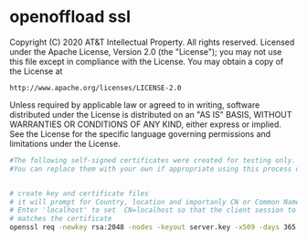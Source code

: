 # openoffload ssl

Copyright (C) 2020 AT&T Intellectual Property. All rights reserved.
Licensed under the Apache License, Version 2.0 (the "License");
you may not use this file except in compliance with the License.
You may obtain a copy of the License at

`http://www.apache.org/licenses/LICENSE-2.0`

Unless required by applicable law or agreed to in writing, software
distributed under the License is distributed on an "AS IS" BASIS,
WITHOUT WARRANTIES OR CONDITIONS OF ANY KIND, either express or implied.
See the License for the specific language governing permissions and
limitations under the License.

```bash
#The following self-signed certificates were created for testing only.
#You can replace them with your own if appropriate using this process or official certificates using what ever process is appropriate.


# create key and certificate files
# it will prompt for Country, location and importanly CN or Common Name/ FQDN
# Enter 'localhost' to set  CN=localhost so that the client session to the server
# matches the certificate
openssl req -newkey rsa:2048 -nodes -keyout server.key -x509 -days 365 -out server.crt
```
